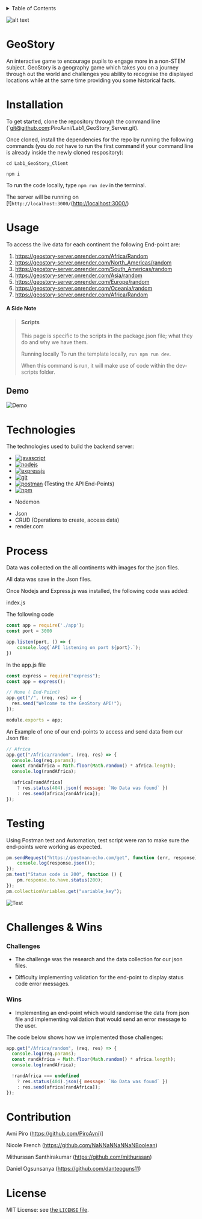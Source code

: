 <!-- TABLE OF CONTENTS -->
<details>
  <summary>Table of Contents</summary>
  <ol>
    <li><a href="#GeoStory">About The Project</a></li>
    <li><a href="#installation">Installation </a></li>
    <li><a href="#usage">Usage</a></li>
    <li><a href="#technologies">Technologies</a></li>
    <li><a href="#process">Process</a></li>
    <li><a href="#testing">Testing</a></li>
    <li><a href="#challenges">Wins & Challenges</a>
    <li><a href="#contribution">Contribution</a></li>
    <li><a href="#license">License</a></li>
  </ol>
</details>

![alt text](https://github.com/PiroAvni/Lab1_GeoStory_Server/blob/main/LOGO.png "GeoStory")

<!-- ABOUT THE PROJECT -->
# GeoStory

An interactive game to encourage pupils to engage more in a non-STEM subject.
GeoStory is a geography game which takes you on a journey through out the world and challenges you ability to recognise the displayed locations while at the same time providing you some historical facts.

<!-- Installation & usage -->
# Installation

To get started, clone the repository through the command line (`git@github.com:PiroAvni/Lab1_GeoStory_Server.git).

Once cloned, install the dependencies for the repo by running the following commands (you do _not_ have to run the first command if your command line is already inside the newly cloned respository):

```
cd Lab1_GeoStory_Client

npm i

```

To run the code locally, type  `npm run dev` in the terminal.

The server will be running on [!]`http://localhost:3000/`(<http://localhost:3000/>)

# Usage

 To access the live data for each continent the following  End-point are:

1. <https://geostory-server.onrender.com/Africa/Random>
2. <https://geostory-server.onrender.com/North_Americas/random>
3. <https://geostory-server.onrender.com/South_Americas/random>
4. <https://geostory-server.onrender.com/Asia/random>
5. <https://geostory-server.onrender.com/Europe/random>
6. <https://geostory-server.onrender.com/Oceania/random>
7. <https://geostory-server.onrender.com/Africa/Random>

#### A Side Note

> #### Scripts
>
>This page is specific to the scripts in the package.json file; what they do and why we have them.
>
>Running locally
>To run the template locally, `run npm run dev`.
>
>When this command is run, it will make use of code within the dev-scripts folder.
>

## Demo

![Demo](https://github.com/PiroAvni/Lab1_GeoStory_Server/blob/main/Demo.gif "Demo")

# Technologies

The technologies used to build the backend server:

* [![javascript](https://img.shields.io/badge/JavaScript-323330?style=for-the-badge&logo=javascript&logoColor=F7DF1E)](https://developer.mozilla.org/en-US/docs/Web/)
* [![nodejs](https://img.shields.io/badge/Node.js-339933?style=for-the-badge&logo=nodedotjs&logoColor=white)](https://nodejs.org/en)
* [![expressjs](https://img.shields.io/badge/Express.js-000000?style=for-the-badge&logo=express&logoColor=white)](https://expressjs.com/)
* [![git](https://img.shields.io/badge/GIT-E44C30?style=for-the-badge&logo=git&logoColor=white)](https://git-scm.com/)
* [![postman](https://img.shields.io/badge/Postman-FF6C37?style=for-the-badge&logo=Postman&logoColor=white)](https://www.postman.com/) (Testing the API End-Points)
* [![npm](https://img.shields.io/badge/npm-CB3837?style=for-the-badge&logo=npm&logoColor=white)](https://www.npmjs.com/)

- Nodemon
* Json
* CRUD (Operations to create, access data)
* render.com

# Process

Data was collected on the all continents with  images for the json files.

All data was save in the Json files.

Once Nodejs and Express.js was installed, the following code was added:

index.js

The following code

```js
const app = require('./app');
const port = 3000

app.listen(port, () => {
    console.log(`API listening on port ${port}.`);
})
```

In the app.js file
  
```js
const express = require("express");
const app = express();

// Home ( End-Point)
app.get("/", (req, res) => {
  res.send("Welcome to the GeoStory API!");
});

module.exports = app;
```

An Example of one of our end-points to access and send data from our Json file:

```js
// Africa
app.get("/Africa/random", (req, res) => {
  console.log(req.params);
  const randAfrica = Math.floor(Math.random() * africa.length);
  console.log(randAfrica);

  !africa[randAfrica]
    ? res.status(404).json({ message: `No Data was found` })
    : res.send(africa[randAfrica]);
});

```

# Testing

Using Postman test and Automation, test script were ran to make sure the end-points were working as expected.

```js
pm.sendRequest("https://postman-echo.com/get", function (err, response) {
    console.log(response.json());
});
pm.test("Status code is 200", function () {
    pm.response.to.have.status(200);
});
pm.collectionVariables.get("variable_key");
```

![Test](https://github.com/PiroAvni/Lab1_GeoStory_Server/blob/main/GeoStory_API_tests.png "Test")

# Challenges & Wins

### Challenges

* The challenge was the research and the data collection for our json files.

* Difficulty implementing validation for the end-point to display status code error messages.

### Wins

* Implementing an end-point which would randomise the data from json file and implementing validation that would send an error message to the user.

The code below shows how we implemented those challenges:

```js
app.get("/Africa/random", (req, res) => {
  console.log(req.params);
  const randAfrica = Math.floor(Math.random() * africa.length);
  console.log(randAfrica);

  !randAfrica === undefined
    ? res.status(404).json({ message: `No Data was found` })
    : res.send(africa[randAfrica]);
});
```

# Contribution

Avni Piro (<https://github.com/PiroAvni>)]

Nicole French (<https://github.com/NaNNaNNaNNaNBoolean>)

Mithurssan Santhirakumar (<https://github.com/mithurssan>)

Daniel Ogsunsanya (<https://github.com/danteoguns11>)

# License

MIT License:  see [the `LICENSE` file](https://github.com/PiroAvni/Lab1_GeoStory_Server/blob/main/LICENSE).
